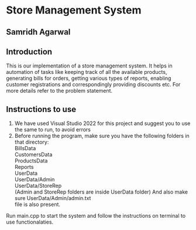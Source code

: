 
# Store Management System

## Samridh Agarwal
## Introduction<br/>
This is our implementation of a store management system. It helps in automation of tasks like keeping track of all the available products, generating bills for orders, getting various types of reports, enabling customer registrations and correspondingly providing discounts etc. For more details refer to the problem statement.


## Instructions to use
1. We have used Visual Studio 2022 for this project and suggest you to use the same to run, to avoid errors<br/>
2. Before running the program, make sure you have the following folders in that directory:<br/>
BillsData<br/>
CustomersData<br/>
ProductsData<br/>
Reports<br/>
UserData<br/>
UserData/Admin<br/>
UserData/StoreRep<br/>
	(Admin and StoreRep folders are inside UserData folder)
And also make sure UserData/Admin/admin.txt<br/> file is also present.

Run main.cpp to start the system and follow the instructions on terminal to use functionalaties.






